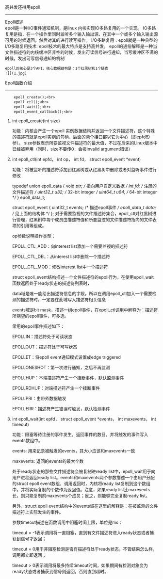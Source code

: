 高并发还得用epoll
_____
Epoll概述<br>
    epoll是一种I/O事件通知机制，是linux 内核实现IO多路复用的一个实现。
    IO多路复用是指，在一个操作里同时监听多个输入输出源，在其中一个或多个输入输出源可用的时候返回，然后对其的进行读写操作。
    I/O多路复用：epoll就是一种典型的I/O多路复用技术: epoll技术的最大特点是支持高并发。
    epoll的通俗解释是一种当文件描述符的内核缓冲区非空的时候，发出可读信号进行通知，当写缓冲区不满的时候，发出可写信号通知的机制
    
    epoll的核心是3个API，核心数据结构是：1个红黑树和1个链表
    ![](1.jpg)
Epoll函数介绍<br>
____
        epoll_create();<br>
        epoll_ctl();<br>
        epoll_wait();<br>
        epoll_event_callback();<br>
      
1. int epoll_create(int size)

    功能：内核会产生一个epoll 实例数据结构并返回一个文件描述符，这个特殊的描述符就是epoll实例的句柄，后面的两个接口都以它为中心（即epfd形参）。
    size参数表示所要监视文件描述符的最大值，不过在后来的Linux版本中已经被弃用（同时，size不要传0，会报invalid argument错误）

2. int epoll_ctl(int epfd， int op， int fd， struct epoll_event *event)

    功能：将被监听的描述符添加到红黑树或从红黑树中删除或者对监听事件进行修改

    typedef union epoll_data {
    void *ptr; /* 指向用户自定义数据 */
    int fd; /* 注册的文件描述符 */
    uint32_t u32; /* 32-bit integer */
    uint64_t u64; /* 64-bit integer */
    } epoll_data_t;

    struct epoll_event {
    uint32_t events; /* 描述epoll事件 */
    epoll_data_t data; /* 见上面的结构体 */
    };
      对于需要监视的文件描述符集合，epoll_ctl对红黑树进行管理，红黑树中每个成员由描述符值和所要监控的文件描述符指向的文件表项的引用等组成。

    op参数说明操作类型：

    EPOLL_CTL_ADD：向interest list添加一个需要监视的描述符

    EPOLL_CTL_DEL：从interest list中删除一个描述符

    EPOLL_CTL_MOD：修改interest list中一个描述符

    struct epoll_event结构描述一个文件描述符的epoll行为。在使用epoll_wait函数返回处于ready状态的描述符列表时，

    data域是唯一能给出描述符信息的字段，所以在调用epoll_ctl加入一个需要检测的描述符时，一定要在此域写入描述符相关信息

    events域是bit mask，描述一组epoll事件，在epoll_ctl调用中解释为：描述符所期望的epoll事件，可多选。

    常用的epoll事件描述如下：

    EPOLLIN：描述符处于可读状态

    EPOLLOUT：描述符处于可写状态

    EPOLLET：将epoll event通知模式设置成edge triggered

    EPOLLONESHOT：第一次进行通知，之后不再监测

    EPOLLHUP：本端描述符产生一个挂断事件，默认监测事件

    EPOLLRDHUP：对端描述符产生一个挂断事件

    EPOLLPRI：由带外数据触发

    EPOLLERR：描述符产生错误时触发，默认检测事件

3. int epoll_wait(int epfd， struct epoll_event *events， int maxevents， int timeout)

    功能：阻塞等待注册的事件发生，返回事件的数目，并将触发的事件写入events数组中。

    events: 用来记录被触发的events，其大小应该和maxevents一致

    maxevents: 返回的events的最大个数

    处于ready状态的那些文件描述符会被复制进ready list中，epoll_wait用于向用户进程返回ready list。events和maxevents两个参数描述一个由用户分配的struct epoll event数组，调用返回时，内核将ready list复制到这个数组中，并将实际复制的个数作为返回值。注意，如果ready list比maxevents长，则只能复制前maxevents个成员；反之，则能够完全复制ready list。

    另外，struct epoll event结构中的events域在这里的解释是：在被监测的文件描述符上实际发生的事件。

    参数timeout描述在函数调用中阻塞时间上限，单位是ms：

    timeout = -1表示调用将一直阻塞，直到有文件描述符进入ready状态或者捕获到信号才返回；

    timeout = 0用于非阻塞检测是否有描述符处于ready状态，不管结果怎么样，调用都立即返回；

    timeout > 0表示调用将最多持续timeout时间，如果期间有检测对象变为ready状态或者捕获到信号则返回，否则直到超时。
